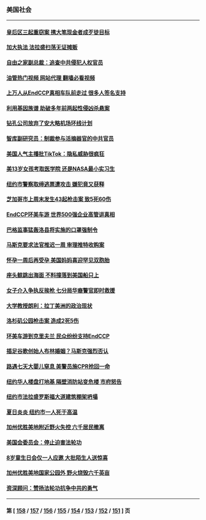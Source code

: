 ### 美国社会
---
#### [皇后区三起重窃案 携大笔现金者成歹徒目标](../../pages/ncid1078160/n13790632.md?07281645) 
#### [加大执法 法拉盛扫荡无证摊贩](../../pages/ncid1078160/n13790625.md?07281645) 
#### [自由之家副总裁：追查中共侵犯人权官员](../../pages/ncid1078160/n13790593.md?07281645) 
#### [油管热门视频 网站代理 翻墙必看视频](http://209.222.30.114:81/youtube.html?07281645)
#### [上万人从EndCCP真相车队前走过 很多人签名支持](../../pages/ncid1078160/n13790402.md?07281645) 
#### [利用基因族谱 助破多年前两起性侵凶杀悬案](../../pages/ncid1078160/n13790419.md?07281645) 
#### [钻孔公司放弃了安大略机场环线计划](../../pages/ncid1078160/n13790411.md?07281645) 
#### [智库副研究员：制裁参与活摘器官的中共官员](../../pages/ncid1078160/n13790337.md?07281645) 
#### [美国人气主播批TikTok：隐私威胁很疯狂](../../pages/ncid1078160/n13790194.md?07281645) 
#### [美13岁女孩考取医学院 还是NASA最小实习生](../../pages/ncid1078160/n13789874.md?07281645) 
#### [纽约市警察取缔逃票遭攻击 嫌犯竟又获释](../../pages/ncid1078160/n13789770.md?07281645) 
#### [芝加哥市上周末发生43起枪击案 致5死60伤](../../pages/ncid1078160/n13789636.md?07281645) 
#### [EndCCP环美车游 世界500强企业高管讲真相](../../pages/ncid1078160/n13789612.md?07281645) 
#### [巴格监事猛轰洛县将实施的口罩强制令](../../pages/ncid1078160/n13789614.md?07281645) 
#### [马斯克要求法官推迟一周 审理推特收购案](../../pages/ncid1078160/n13789492.md?07281645) 
#### [怀孕一周后再受孕 美国妈妈喜迎罕见双胞胎](../../pages/ncid1078160/n13789198.md?07281645) 
#### [座头鲸跳出海面 不料撞落到美国船只上](../../pages/ncid1078160/n13789121.md?07281645) 
#### [女子介入争执反挨枪 七分局华裔警官即时救援](../../pages/ncid1078160/n13789101.md?07281645) 
#### [大学教授朗利：拉丁美洲的政治现状](../../pages/ncid1078160/n13789014.md?07281645) 
#### [洛杉矶公园枪击案 造成2死5伤](../../pages/ncid1078160/n13788901.md?07281645) 
#### [环美车游到克里夫兰 民众纷纷支持EndCCP](../../pages/ncid1078160/n13788874.md?07281645) 
#### [插足谷歌创始人布林婚姻？马斯克强烈否认](../../pages/ncid1078160/n13788816.md?07281645) 
#### [路遇七天大婴儿窒息 美警员施CPR抢回一命](../../pages/ncid1078160/n13788645.md?07281645) 
#### [纽约华人楼盘打地基 隔壁消防站变危楼 市府怒告](../../pages/ncid1078160/n13788379.md?07281645) 
#### [纽约市法拉盛罗斯福大道建筑棚架坍塌](../../pages/ncid1078160/n13788373.md?07281645) 
#### [夏日炎炎 纽约市一人死于高温](../../pages/ncid1078160/n13788371.md?07281645) 
#### [加州优胜美地附近野火失控 六千居民撤离](../../pages/ncid1078160/n13788260.md?07281645) 
#### [美国会委员会：停止迫害法轮功](../../pages/ncid1078160/n13788164.md?07281645) 
#### [8岁童生日会仅一人应邀 大批陌生人送惊喜](../../pages/ncid1078160/n13787750.md?07281645) 
#### [加州优胜美地国家公园外 野火烧毁六千英亩](../../pages/ncid1078160/n13787867.md?07281645) 
#### [资深顾问：赞扬法轮功抗争中共的勇气](../../pages/ncid1078160/n13787857.md?07281645) 

---
#### 第 [ [158](./158.md?07281645) / [157](./157.md?07281645) / [156](./156.md?07281645) / [155](./155.md?07281645) / [154](./154.md?07281645) / [153](./153.md?07281645) / [152](./152.md?07281645) / [151](./151.md?07281645) ] 页
